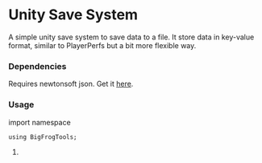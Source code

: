 # Unity Save System
A simple unity save system to save data to a file. It store data in key-value format, similar to PlayerPerfs but a bit more flexible way.

### Dependencies

Requires newtonsoft json.
Get it [here](https://github.com/jilleJr/Newtonsoft.Json-for-Unity).

### Usage
import namespace

`using BigFrogTools;`

1.


